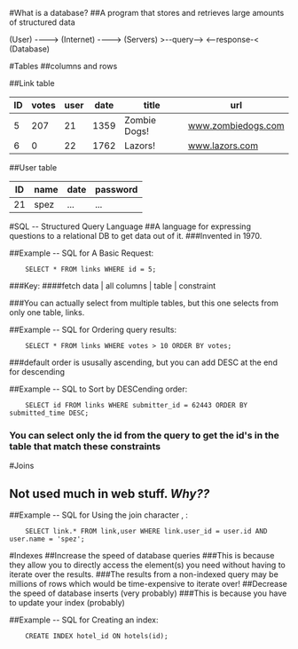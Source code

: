 #What is a database?
##A program that stores and retrieves large amounts of structured data

(User) ----> (Internet) ----> (Servers) >--query--> <--response-< (Database)

#Tables
##columns and rows

##Link table

ID | votes | user | date | title | url                
--- | --- | --- | --- | --- | ---
5 | 207 | 21 | 1359 | Zombie Dogs! | www.zombiedogs.com 
6  | 0 | 22 | 1762 | Lazors! | www.lazors.com

##User table

ID | name | date | password                
--- | --- | --- | ---
21 | spez | ... | ...

#SQL -- Structured Query Language
##A language for expressing questions to a relational DB to get data out of it.
###Invented in 1970.

##Example -- SQL for A Basic Request:

		SELECT * FROM links WHERE id = 5;

###Key:
####fetch data | all columns | table | constraint

###You can actually select from multiple tables, but this one selects from only one table, links.

##Example -- SQL for Ordering query results:

		SELECT * FROM links WHERE votes > 10 ORDER BY votes;

###default order is ususally ascending, but you can add DESC at the end for descending

##Example -- SQL to Sort by DESCending order:

		SELECT id FROM links WHERE submitter_id = 62443 ORDER BY submitted_time DESC;

### You can select only the id from the query to get the id's in the table that match these constraints

#Joins
## Not used much in web stuff. *Why??*
##Example -- SQL for Using the join character , :

		SELECT link.* FROM link,user WHERE link.user_id = user.id AND user.name = 'spez';

#Indexes
##Increase the speed of database queries
###This is because they allow you to directly access the element(s) you need without having to iterate over the results.
###The results from a non-indexed query may be millions of rows which would be time-expensive to iterate over!
##Decrease the speed of database inserts (very probably)
###This is because you have to update your index (probably)

##Example -- SQL for Creating an index:

		CREATE INDEX hotel_id ON hotels(id);